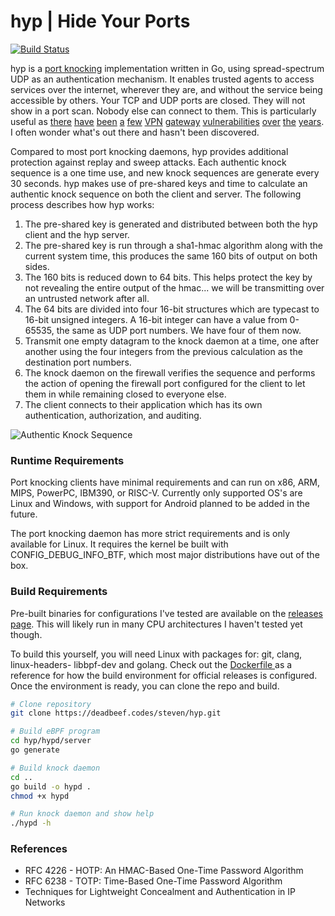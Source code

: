 # hyp | Hide Your Ports

[![Build Status](https://drone.deadbeef.codes/api/badges/steven/hyp/status.svg)](https://drone.deadbeef.codes/steven/hyp)

hyp is a [port knocking](https://www.youtube.com/watch?v=a7VJZEJVhD0) implementation written in Go, using spread-spectrum UDP as an authentication mechanism. It enables trusted agents to access services over the internet, wherever they are, and without the service being accessible by others. Your TCP and UDP ports are closed. They will not show in a port scan.  Nobody else can connect to them.  This is particularly useful as [there](https://nvd.nist.gov/vuln/detail/CVE-2024-21888) [have](https://nvd.nist.gov/vuln/detail/CVE-2023-20269) [been](https://nvd.nist.gov/vuln/detail/CVE-2021-26109) [a](https://nvd.nist.gov/vuln/detail/CVE-2024-22394) [few](https://nvd.nist.gov/vuln/detail/CVE-2024-21894) [VPN](CVE-2024-3400) [gateway](https://nvd.nist.gov/vuln/detail/CVE-2023-27997) [vulnerabilities](https://nvd.nist.gov/vuln/detail/CVE-2024-21762) [over](https://nvd.nist.gov/vuln/detail/CVE-2022-3236) [the](https://nvd.nist.gov/vuln/detail/CVE-2024-21893) [years](https://nvd.nist.gov/vuln/detail/CVE-2022-42475).  I often wonder what's out there and hasn't been discovered.  

Compared to most port knocking daemons, hyp provides additional protection against replay and sweep attacks. Each authentic knock sequence is a one time use, and new knock sequences are generate every 30 seconds.  hyp makes use of pre-shared keys and time to calculate an authentic knock sequence on both the client and server. The following process describes how hyp works:

1. The pre-shared key is generated and distributed between both the hyp client and the hyp server. 
2. The pre-shared key is run through a sha1-hmac algorithm along with the current system time, this produces the same 160 bits of output on both sides.
3. The 160 bits is reduced down to 64 bits. This helps protect the key by not revealing the entire output of the hmac... we will be transmitting over an untrusted network after all.
4. The 64 bits are divided into four 16-bit structures which are typecast to 16-bit unsigned integers. A 16-bit integer can have a value from 0-65535, the same as UDP port numbers. We have four of them now.
5. Transmit one empty datagram to the knock daemon at a time, one after another using the four integers from the previous calculation as the destination port numbers.
6. The knock daemon on the firewall verifies the sequence and performs the action of opening the firewall port configured for the client to let them in while remaining closed to everyone else. 
7. The client connects to their application which has its own authentication, authorization, and auditing. 

![Authentic Knock Sequence](https://deadbeef.codes/steven/hyp/raw/branch/main/docs/authentic-knock-sequence-calculation.png)

### Runtime Requirements

Port knocking clients have minimal requirements and can run on x86, ARM, MIPS, PowerPC, IBM390, or RISC-V. Currently only supported OS's are Linux and Windows, with support for Android planned to be added in the future.

The port knocking daemon has more strict requirements and is only available for Linux. It requires the kernel be built with CONFIG_DEBUG_INFO_BTF, which most major distributions have out of the box. 

### Build Requirements

Pre-built binaries for configurations I've tested are available on the [releases page](https://deadbeef.codes/steven/hyp/releases). This will likely run in many CPU architectures I haven't tested yet though. 

To build this yourself, you will need Linux with packages for: git, clang, linux-headers-<architecture> libbpf-dev and golang. Check out the [Dockerfile ](https://deadbeef.codes/steven/hyp/src/branch/main/Dockerfile) as a reference for how the build environment for official releases is configured. Once the environment is ready, you can clone the repo and build.

```sh
# Clone repository
git clone https://deadbeef.codes/steven/hyp.git

# Build eBPF program
cd hyp/hypd/server
go generate

# Build knock daemon
cd ..
go build -o hypd .
chmod +x hypd

# Run knock daemon and show help
./hypd -h
```

### References

* RFC 4226 - HOTP: An HMAC-Based One-Time Password Algorithm
* RFC 6238 - TOTP: Time-Based One-Time Password Algorithm
* Techniques for Lightweight Concealment and Authentication in IP Networks